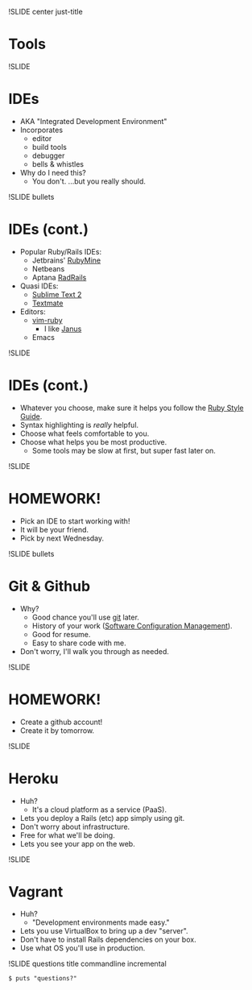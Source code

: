 !SLIDE center just-title
# Tools

!SLIDE
# IDEs

* AKA "Integrated Development Environment"
* Incorporates
    * editor
    * build tools
    * debugger
    * bells & whistles
* Why do I need this?
    * You don't.  ...but you really should.

!SLIDE bullets
# IDEs (cont.)

* Popular Ruby/Rails IDEs:
    * Jetbrains' [RubyMine](http://www.jetbrains.com/ruby/)
    * Netbeans
    * Aptana [RadRails](http://www.aptana.com/products/radrails)
* Quasi IDEs:
    * [Sublime Text 2](http://www.sublimetext.com/2)
    * [Textmate](http://macromates.com)
* Editors:
    * [vim-ruby](http://www.vimninjas.com/2012/08/28/vim-for-rubyists-part-1/)
        * I like [Janus](http://github.com/carlhuda/janus)
    * Emacs

!SLIDE
# IDEs (cont.)

* Whatever you choose, make sure it helps you follow the
[Ruby Style Guide](https://github.com/styleguide/ruby).
* Syntax highlighting is *really* helpful.
* Choose what feels comfortable to you.
* Choose what helps you be most productive.
    * Some tools may be slow at first, but super fast later on.

!SLIDE
# HOMEWORK!

* Pick an IDE to start working with!
* It will be your friend.
* Pick by next Wednesday.


!SLIDE bullets
# Git & Github

* Why?
    * Good chance you'll use [git](http://git-scm.com/documentation) later.
    * History of your work ([Software Configuration Management](http://en.wikipedia.org/wiki/Software_configuration_management)).
    * Good for resume.
    * Easy to share code with me.
* Don't worry, I'll walk you through as needed.

!SLIDE
# HOMEWORK!

* Create a github account!
* Create it by tomorrow.

!SLIDE
# Heroku

* Huh?
    * It's a cloud platform as a service (PaaS).
* Lets you deploy a Rails (etc) app simply using git.
* Don't worry about infrastructure.
* Free for what we'll be doing.
* Lets you see your app on the web.

!SLIDE
# Vagrant

* Huh?
    * "Development environments made easy."
* Lets you use VirtualBox to bring up a dev "server".
* Don't have to install Rails dependencies on your box.
* Use what OS you'll use in production.


!SLIDE questions title commandline incremental

```
$ puts "questions?"
```
